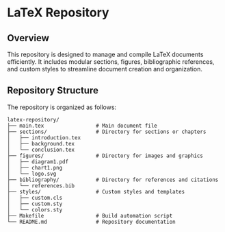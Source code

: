 # LaTeX Repository

## Overview
This repository is designed to manage and compile LaTeX documents efficiently. It includes modular sections, figures, bibliographic references, and custom styles to streamline document creation and organization.

## Repository Structure
The repository is organized as follows:

```
latex-repository/
├── main.tex                 # Main document file
├── sections/                # Directory for sections or chapters
│   ├── introduction.tex
│   ├── background.tex
│   └── conclusion.tex
├── figures/                 # Directory for images and graphics
│   ├── diagram1.pdf
│   ├── chart1.png
│   └── logo.svg
├── bibliography/            # Directory for references and citations
│   └── references.bib
├── styles/                  # Custom styles and templates
│   ├── custom.cls
│   ├── custom.sty
│   └── colors.sty
├── Makefile                 # Build automation script
└── README.md                # Repository documentation
```

